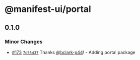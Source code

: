 # @manifest-ui/portal

## 0.1.0
### Minor Changes



- [#173](https://github.com/project44/manifest-ui/pull/173) [`7c55437`](https://github.com/project44/manifest-ui/commit/7c554379d8d9c77c30c840acd2531043425a74e1) Thanks [@bclark-p44](https://github.com/bclark-p44)! - Adding portal package
